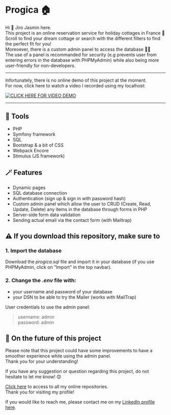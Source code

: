 # Progica 🏠

Hi 👋 Jiro Jasmin here.  
This project is an online reservation service for holiday cottages in France 🏡  
Scroll to find your dream cottage or search with the different filters to find the perfect fit for you!  
Moreoever, there is a custom admin panel to access the database 👨‍💻  
The use of a panel is recommanded for security (e.g prevents user from entering errors in the database with PHPMyAdmin) while also being more user-friendly for non-developers.  

---  
  
Infortunately, there is no online demo of this project at the moment.  
For now, click here to watch a video I recorded using my localhost:  
 
[![CLICK HERE FOR VIDEO DEMO](https://img.youtube.com/vi/xmWqfdf-avA/0.jpg)](https://www.youtube.com/watch?v=xmWqfdf-avA&feature=youtu.be)
  
---

## 🔧 Tools

- PHP
- Symfony framework
- SQL
- Bootstrap & a bit of CSS
- Webpack Encore
- Stimulus (JS framework)

## 🪄 Features

- Dynamic pages
- SQL database connection 
- Authentication (sign up & sign in with password hash)
- Custom admin panel which allow the user to CRUD (Create, Read, Update, Delete) any items in the database through forms in PHP
- Server-side form data validation
- Sending actual email via the contact form (with Mailtrap)

## ⚠️ If you download this repository, make sure to  

### 1. Import the database
Download the *progica.sql* file and import it in your database (if you use PHPMyAdmin, click on "Import" in the top navbar).

### 2. Change the *.env* file with:
- your username and password of your database
- your DSN to be able to try the Mailer (works with MailTrap) 
  
User credentials to use the admin panel:  
> username: admin  
> password: admin  

## 🔮 On the future of this project  
  
Please note that this project could have some improvements to have a smoother experience while using the admin panel.  
Thank you for your understanding!  

If you have any suggestion or question regarding this project, do not hesitate to let me know! 😊  

[Click here](https://github.com/jiro-jasmin?tab=repositories) to access to all my online repositories.  
Thank you for visiting my profile!  

If you would like to reach me, please contact me on my [LinkedIn profile here](https://www.linkedin.com/in/florian-j-giraud-8449091b8).


